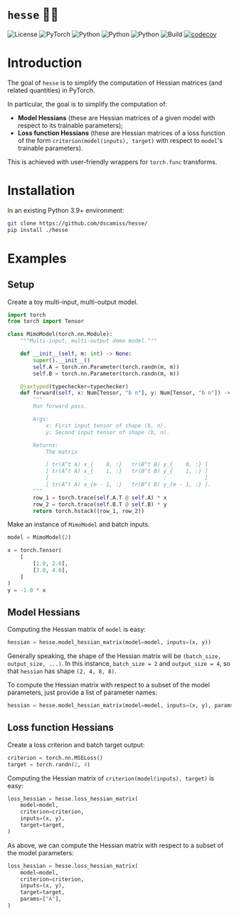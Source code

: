 # `hesse` 🧘‍♂️

![License](https://img.shields.io/badge/license-MIT-blue)
![PyTorch](https://img.shields.io/badge/PyTorch-%23EE4C2C.svg?logo=PyTorch&logoColor=white)
![Python](https://img.shields.io/badge/python-3.9-blue.svg)
![Python](https://img.shields.io/badge/python-3.10-blue.svg)
![Python](https://img.shields.io/badge/python-3.11-blue.svg)
![Build](https://github.com/dscamiss/hesse/actions/workflows/python-package.yml/badge.svg)
[![codecov](https://codecov.io/gh/dscamiss/hesse/graph/badge.svg?token=Z3CGGZJ70B)](https://codecov.io/gh/dscamiss/hesse)

# Introduction

The goal of `hesse` is to simplify the computation of Hessian matrices (and related quantities) in PyTorch.  

In particular, the goal is to simplify the computation of:

* **Model Hessians** (these are Hessian matrices of a given model with respect to its trainable parameters);
* **Loss function Hessians** (these are Hessian matrices of a loss function of the form `criterion(model(inputs), target)` with respect to `model`'s trainable parameters).

This is achieved with user-friendly wrappers for `torch.func` transforms.

# Installation

In an existing Python 3.9+ environment:

```bash
git clone https://github.com/dscamiss/hesse/
pip install ./hesse
```

# Examples

## Setup

Create a toy multi-input, multi-output model.

```python
import torch
from torch import Tensor

class MimoModel(torch.nn.Module):
    """Multi-input, multi-output demo model."""

    def __init__(self, m: int) -> None:
        super().__init__()
        self.A = torch.nn.Parameter(torch.randn(m, m))
        self.B = torch.nn.Parameter(torch.randn(m, m))

    @jaxtyped(typechecker=typechecker)
    def forward(self, x: Num[Tensor, "b n"], y: Num[Tensor, "b n"]) -> Num[Tensor, "b two_n"]:
        """
        Run forward pass.

        Args:
            x: First input tensor of shape (b, n).
            y: Second input tensor of shape (b, n).

        Returns:
            The matrix

            [ tr(A^t A) x_{    0, :}   tr(B^t B) y_{    0, :} ]
            [ tr(A^t A) x_{    1, :}   tr(B^t B) y_{    1, :} ]
            [           :                        :            ]
            [ tr(A^t A) x_{m - 1, :}   tr(B^t B) y_{m - 1, :} ].
        """
        row_1 = torch.trace(self.A.T @ self.A) * x
        row_2 = torch.trace(self.B.T @ self.B) * y
        return torch.hstack((row_1, row_2))
```

Make an instance of `MimoModel` and batch inputs.

```python
model = MimoModel(2)

x = torch.Tensor(
    [
        [1.0, 2.0],
        [3.0, 4.0],
    ]
)
y = -1.0 * x
```

## Model Hessians

Computing the Hessian matrix of `model` is easy:

```python
hessian = hesse.model_hessian_matrix(model=model, inputs=(x, y))
```

Generally speaking, the shape of the Hessian matrix will be `(batch_size, output_size, ...)`.  In this instance, `batch_size = 2` and `output_size = 4`, 
so that `hessian` has shape `(2, 4, 8, 8)`.

To compute the Hessian matrix with respect to a subset of the model parameters, just provide a list of parameter names:

```python
hessian = hesse.model_hessian_matrix(model=model, inputs=(x, y), params=["A"])
```

## Loss function Hessians

Create a loss criterion and batch target output:

```python
criterion = torch.nn.MSELoss()
target = torch.randn(2, 4)
```

Computing the Hessian matrix of `criterion(model(inputs), target)` is easy:

```python
loss_hessian = hesse.loss_hessian_matrix(
    model=model,
    criterion=criterion,
    inputs=(x, y),
    target=target,
)
```

As above, we can compute the Hessian matrix with respect to a subset of the model parameters:

```python
loss_hessian = hesse.loss_hessian_matrix(
    model=model,
    criterion=criterion,
    inputs=(x, y),
    target=target,
    params=["A"],
)
```

